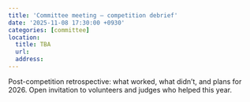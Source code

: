 ```yaml
---
title: 'Committee meeting – competition debrief'
date: '2025-11-08 17:30:00 +0930'
categories: [committee]
location:
  title: TBA
  url:
  address:
---
```

Post-competition retrospective: what worked, what didn’t, and plans for 2026.  Open invitation to volunteers and judges who helped this year.
